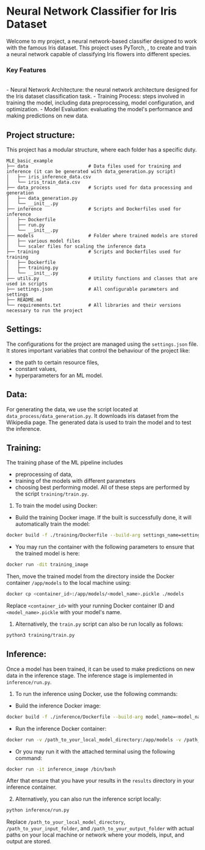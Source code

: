 # Neural Network Classifier for Iris Dataset
Welcome to my project, a neural network-based classifier designed to work with the famous Iris dataset. This project uses PyTorch, , to create and train a neural network capable of classifying Iris flowers into different species. 

### Key Features
<br>
 - Neural Network Architecture: the neural network architecture designed for the Iris dataset classification task.
 - Training Process: steps involved in training the model, including data preprocessing, model configuration, and optimization.
 - Model Evaluation: evaluating the model's performance and making predictions on new data.


## Project structure:

This project has a modular structure, where each folder has a specific duty.

```
MLE_basic_example
├── data                      # Data files used for training and inference (it can be generated with data_generation.py script)
│   ├── iris_inference_data.csv
│   └── iris_train_data.csv
├── data_process              # Scripts used for data processing and generation
│   ├── data_generation.py
│   └── __init__.py           
├── inference                 # Scripts and Dockerfiles used for inference
│   ├── Dockerfile
│   ├── run.py
│   └── __init__.py
├── models                    # Folder where trained models are stored
│   ├── various model files
│   └── scaler files for scaling the inference data
├── training                  # Scripts and Dockerfiles used for training
│   ├── Dockerfile
│   ├── training.py
│   └── __init__.py
├── utils.py                  # Utility functions and classes that are used in scripts
├── settings.json             # All configurable parameters and settings
├── README.md
└── requirements.txt          # All libraries and their versions necessary to run the project
```

## Settings:
The configurations for the project are managed using the `settings.json` file. It stores important variables that control the behaviour of the project like:
 - the path to certain resource files,
 - constant values, 
 - hyperparameters for an ML model. 

## Data:
For generating the data, we use the script located at `data_process/data_generation.py`. It downloads iris dataset from the Wikipedia page. The generated data is used to train the model and to test the inference. 

## Training:
The training phase of the ML pipeline includes
 - preprocessing of data, 
 - training of the models with different parameters
 - choosing best performing model. 
All of these steps are performed by the script `training/train.py`.

1. To train the model using Docker: 

- Build the training Docker image. If the built is successfully done, it will automatically train the model:
```bash
docker build -f ./training/Dockerfile --build-arg settings_name=settings.json -t training_image .
```
- You may run the container with the following parameters to ensure that the trained model is here:
```bash
docker run -dit training_image
```
Then, move the trained model from the directory inside the Docker container `/app/models` to the local machine using:
```bash
docker cp <container_id>:/app/models/<model_name>.pickle ./models
```
Replace `<container_id>` with your running Docker container ID and `<model_name>.pickle` with your model's name.

1. Alternatively, the `train.py` script can also be run locally as follows:

```bash
python3 training/train.py
```

## Inference:
Once a model has been trained, it can be used to make predictions on new data in the inference stage. The inference stage is implemented in `inference/run.py`.

1. To run the inference using Docker, use the following commands:

- Build the inference Docker image:
```bash
docker build -f ./inference/Dockerfile --build-arg model_name=<model_name>.pickle --build-arg settings_name=settings.json -t inference_image .
```
- Run the inference Docker container:
```bash
docker run -v /path_to_your_local_model_directory:/app/models -v /path_to_your_input_folder:/app/input -v /path_to_your_output_folder:/app/output inference_image
```
- Or you may run it with the attached terminal using the following command:
```bash
docker run -it inference_image /bin/bash  
```
After that ensure that you have your results in the `results` directory in your inference container.

2. Alternatively, you can also run the inference script locally:

```bash
python inference/run.py
```

Replace `/path_to_your_local_model_directory`, `/path_to_your_input_folder`, and `/path_to_your_output_folder` with actual paths on your local machine or network where your models, input, and output are stored.

